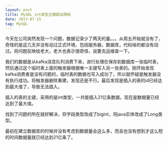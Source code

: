 ```yaml
---
layout: post
title: MySQL int类型主键超出限制
date: 2017-07-15
tag: MySQL
---
```


今天在公司突然发现一个问题，数据记录少了两天的量。。。从周五开始就没有了，奇怪的是这几天并没有动过正式环境，包括服务器，数据库，代码啥的都没有动过。将问题反映给老大，老大也表示很奇怪，说要去运维查一下。

我们的数据是从kafka消息队列消费下来，进行处理在保存到数据库一张临时表，然后通过这个临时表上面的触发器根据唯一主键写入另一张表的。刚开始发现kafka消费者是没有问题的，临时表的数据也写入成功了，所以就怀疑是触发器没有执行成功。将触发器删除重建，发现还是不行。最后发现是插入的表的id已经达到最大值了，导致无法插入。

插入的表的主键，采用的是int类型，一共能插入21亿条数据。现在是数据量已经达到了最大值。

找到了问题的所在就好解决，将字段类型改成了bigint，将java实体改成了Long类型。

最初在建立数据库的时候并没有考虑到数据量会这么多，而且也没有想到才这么短的时间数据量就已经达到21亿条了。
